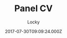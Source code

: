 ---
title: Panel CV
github: https://github.com/jekyller/PanelCV
demo: https://jekyller.github.io/PanelCV/
author: Locky
ssg:
  - Jekyll
cms:
  - Markdown
date: 2017-07-30T09:09:24.000Z
description: Panel CV for designers (or engineers) :)
draft: true
publish_date: '2017-07-30T09:09:24Z'
update_date: '2017-09-07T14:27:25Z'
github_star: 170
github_fork: 410
---